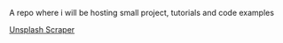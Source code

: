 A repo where i will be hosting small project, tutorials and code examples

[Unsplash Scraper](./unsplash_scraping/)